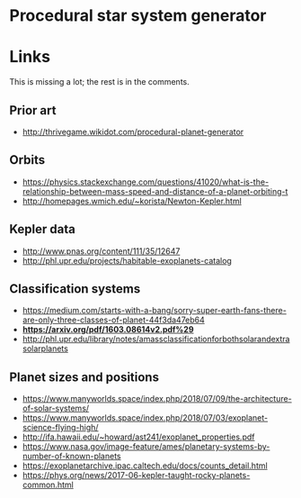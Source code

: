# Procedural star system generator

# Links

This is missing a lot; the rest is in the comments.

## Prior art

- http://thrivegame.wikidot.com/procedural-planet-generator

## Orbits

- https://physics.stackexchange.com/questions/41020/what-is-the-relationship-between-mass-speed-and-distance-of-a-planet-orbiting-t
- http://homepages.wmich.edu/~korista/Newton-Kepler.html

## Kepler data

- http://www.pnas.org/content/111/35/12647
- http://phl.upr.edu/projects/habitable-exoplanets-catalog

## Classification systems

- https://medium.com/starts-with-a-bang/sorry-super-earth-fans-there-are-only-three-classes-of-planet-44f3da47eb64
- **https://arxiv.org/pdf/1603.08614v2.pdf%29**
- http://phl.upr.edu/library/notes/amassclassificationforbothsolarandextrasolarplanets

## Planet sizes and positions

- https://www.manyworlds.space/index.php/2018/07/09/the-architecture-of-solar-systems/
- https://www.manyworlds.space/index.php/2018/07/03/exoplanet-science-flying-high/
- http://ifa.hawaii.edu/~howard/ast241/exoplanet_properties.pdf
- https://www.nasa.gov/image-feature/ames/planetary-systems-by-number-of-known-planets
- https://exoplanetarchive.ipac.caltech.edu/docs/counts_detail.html
- https://phys.org/news/2017-06-kepler-taught-rocky-planets-common.html